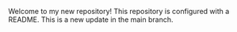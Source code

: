 Welcome to my new repository!
This repository is configured with a README.
This is a new update in the main branch.
